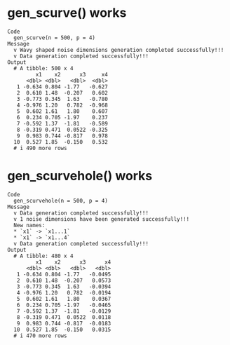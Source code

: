 # gen_scurve() works

    Code
      gen_scurve(n = 500, p = 4)
    Message
      v Wavy shaped noise dimensions generation completed successfully!!!
      v Data generation completed successfully!!!
    Output
      # A tibble: 500 x 4
             x1    x2      x3     x4
          <dbl> <dbl>   <dbl>  <dbl>
       1 -0.634 0.804 -1.77   -0.627
       2  0.610 1.48  -0.207   0.602
       3 -0.773 0.345  1.63   -0.780
       4 -0.976 1.20   0.782  -0.968
       5  0.602 1.61   1.80    0.607
       6  0.234 0.705 -1.97    0.237
       7 -0.592 1.37  -1.81   -0.589
       8 -0.319 0.471  0.0522 -0.325
       9  0.983 0.744 -0.817   0.978
      10  0.527 1.85  -0.150   0.532
      # i 490 more rows

# gen_scurvehole() works

    Code
      gen_scurvehole(n = 500, p = 4)
    Message
      v Data generation completed successfully!!!
      v 1 noise dimensions have been generated successfully!!!
      New names:
      * `x1` -> `x1...1`
      * `x1` -> `x1...4`
      v Data generation completed successfully!!!
    Output
      # A tibble: 480 x 4
             x1    x2      x3      x4
          <dbl> <dbl>   <dbl>   <dbl>
       1 -0.634 0.804 -1.77   -0.0495
       2  0.610 1.48  -0.207   0.0573
       3 -0.773 0.345  1.63   -0.0394
       4 -0.976 1.20   0.782  -0.0194
       5  0.602 1.61   1.80    0.0367
       6  0.234 0.705 -1.97   -0.0465
       7 -0.592 1.37  -1.81   -0.0129
       8 -0.319 0.471  0.0522  0.0118
       9  0.983 0.744 -0.817  -0.0183
      10  0.527 1.85  -0.150   0.0315
      # i 470 more rows

